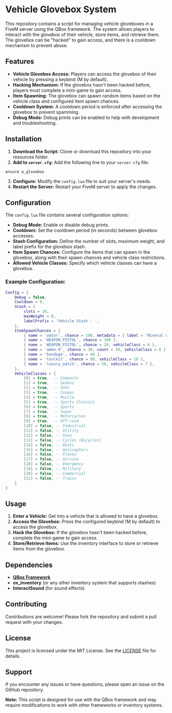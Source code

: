 # Vehicle Glovebox System

This repository contains a script for managing vehicle gloveboxes in a FiveM server using the QBox framework. The system allows players to interact with the glovebox of their vehicle, store items, and retrieve them. The glovebox can be "hacked" to gain access, and there is a cooldown mechanism to prevent abuse.

## Features

- **Vehicle Glovebox Access:** Players can access the glovebox of their vehicle by pressing a keybind (M by default).
- **Hacking Mechanism:** If the glovebox hasn't been hacked before, players must complete a mini-game to gain access.
- **Item Spawning:** The glovebox can spawn random items based on the vehicle class and configured item spawn chances.
- **Cooldown System:** A cooldown period is enforced after accessing the glovebox to prevent spamming.
- **Debug Mode:** Debug prints can be enabled to help with development and troubleshooting.

## Installation

1. **Download the Script:** Clone or download this repository into your resources folder.
2. **Add to `server.cfg`:** Add the following line to your `server.cfg` file:

```plaintext
ensure a_glovebox
```

3. **Configure:** Modify the `config.lua` file to suit your server's needs.
4. **Restart the Server:** Restart your FiveM server to apply the changes.

## Configuration

The `config.lua` file contains several configuration options:

- **Debug Mode:** Enable or disable debug prints.
- **Cooldown:** Set the cooldown period (in seconds) between glovebox accesses.
- **Stash Configuration:** Define the number of slots, maximum weight, and label prefix for the glovebox stash.
- **Item Spawn Chances:** Configure the items that can spawn in the glovebox, along with their spawn chances and vehicle class restrictions.
- **Allowed Vehicle Classes:** Specify which vehicle classes can have a glovebox.

### Example Configuration:

```lua
Config = {
    Debug = false,
    Cooldown = 0,
    Stash = {
        slots = 10,
        maxWeight = 0,
        labelPrefix = 'Vehicle Stash - ',
    },
    ItemSpawnChances = {
        { name = 'water', chance = 100, metadata = { label = 'Mineral Water' } },
        { name = 'WEAPON_PISTOL', chance = 100 },
        { name = 'WEAPON_PISTOL', chance = 20, vehicleClass = 6 },
        { name = 'ammo-9', chance = 30, count = 50, vehicleClass = 6 },
        { name = 'bandage', chance = 40 },
        { name = 'toolkit', chance = 80, vehicleClass = 10 },
        { name = 'luxury_watch', chance = 50, vehicleClass = 7 },
    },
    VehicleClasses = {
        [0] = true,  -- Compacts
        [1] = true,  -- Sedans
        [2] = true,  -- SUVs
        [3] = true,  -- Coupes
        [4] = true,  -- Muscle
        [5] = true,  -- Sports Classics
        [6] = true,  -- Sports
        [7] = true,  -- Super
        [8] = true,  -- Motorcycles
        [9] = true,  -- Off-road
        [10] = false, -- Industrial
        [11] = false, -- Utility
        [12] = false, -- Vans
        [13] = false, -- Cycles (Bicycles)
        [14] = false, -- Boats
        [15] = false, -- Helicopters
        [16] = false, -- Planes
        [17] = false, -- Service
        [18] = false, -- Emergency
        [19] = false, -- Military
        [20] = false, -- Commercial
        [21] = false, -- Trains
    }
}
```

## Usage

1. **Enter a Vehicle:** Get into a vehicle that is allowed to have a glovebox.
2. **Access the Glovebox:** Press the configured keybind (M by default) to access the glovebox.
3. **Hack the Glovebox:** If the glovebox hasn't been hacked before, complete the mini-game to gain access.
4. **Store/Retrieve Items:** Use the inventory interface to store or retrieve items from the glovebox.

## Dependencies

- **[QBox Framework](https://github.com/Qbox-project)**
- **ox_inventory** (or any other inventory system that supports stashes)
- **InteractSound** (for sound effects)

## Contributing

Contributions are welcome! Please fork the repository and submit a pull request with your changes.

## License

This project is licensed under the MIT License. See the [LICENSE](https://github.com/A1SCRIPTSS/a_glovebox/blob/main/LICENSE) file for details.

## Support

If you encounter any issues or have questions, please open an issue on the GitHub repository.

**Note:** This script is designed for use with the QBox framework and may require modifications to work with other frameworks or inventory systems.